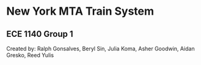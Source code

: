 # New York MTA Train System
## ECE 1140 Group 1

Created by: Ralph Gonsalves, Beryl Sin, Julia Koma, Asher Goodwin, Aidan Gresko, Reed Yulis
